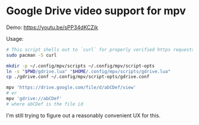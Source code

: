 # Google Drive video support for mpv

Demo: https://youtu.be/sPP34dKCZik

Usage:

```sh
# This script shells out to `curl` for properly verified https requests.
sudo pacman -S curl

mkdir -p ~/.config/mpv/scripts ~/.config/mpv/script-opts
ln -s "$PWD/gdrive.lua" "$HOME/.config/mpv/scripts/gdrive.lua"
cp ./gdrive.conf ~/.config/mpv/script-opts/gdrive.conf

mpv 'https://drive.google.com/file/d/abCDef/view'
# or
mpv 'gdrive://abCDef'
# where abCDef is the file id
```

I'm still trying to figure out a reasonably convenient UX for this.
